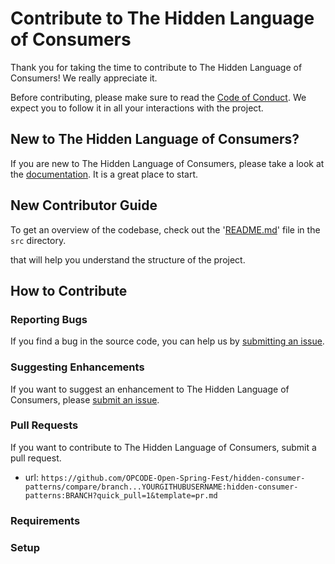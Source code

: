 # Contribute to The Hidden Language of Consumers

Thank you for taking the time to contribute to The Hidden Language of Consumers! We really appreciate it. 

Before contributing, please make sure to read the [Code of Conduct](../../CODE_OF_CONDUCT.md). We expect you to follow it in all your interactions with the project.

## New to The Hidden Language of Consumers?

If you are new to The Hidden Language of Consumers, please take a look at the [documentation](./Project_Tour.md). It is a great place to start.

## New Contributor Guide

To get an overview of the codebase, check out the '[README.md](../src/README.md)' file in the `src` directory.

that will help you understand the structure of the project.

## How to Contribute

### Reporting Bugs

If you find a bug in the source code, you can help us by [submitting an issue](../ISSUE_TEMPLATE/bug_report.yaml).

### Suggesting Enhancements

If you want to suggest an enhancement to The Hidden Language of Consumers, please [submit an issue](../ISSUE_TEMPLATE/feature_request.yaml).

### Pull Requests

If you want to contribute to The Hidden Language of Consumers, submit a pull request.

- url: `https://github.com/OPCODE-Open-Spring-Fest/hidden-consumer-patterns/compare/branch...YOURGITHUBUSERNAME:hidden-consumer-patterns:BRANCH?quick_pull=1&template=pr.md`
  
### Requirements


### Setup

